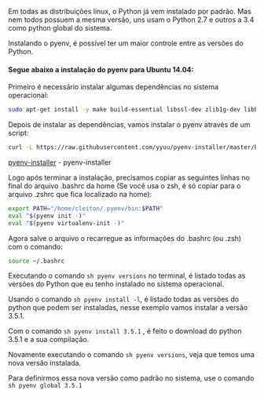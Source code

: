 Em todas as distribuições linux, o Python já vem instalado por padrão. Mas nem todos possuem a mesma versão, uns usam o Python 2.7 e outros a 3.4 como python global do sistema.

Instalando o pyenv, é possível ter um maior controle entre as versões do Python.
#### Segue abaixo a instalação do pyenv para Ubuntu 14.04:

Primeiro é necessário instalar algumas dependências no sistema operacional:
```sh
sudo apt-get install -y make build-essential libssl-dev zlib1g-dev libbz2-dev libreadline-dev libsqlite3-dev wget curl llvm libncurses5-dev
```
Depois de instalar as dependências, vamos instalar o pyenv através de um script:

```sh
curl -L https://raw.githubusercontent.com/yyuu/pyenv-installer/master/bin/pyenv-installer | bash
```
[pyenv-installer] - pyenv-installer

Logo após terminar a instalação, precisamos copiar as seguintes linhas no final do arquivo .bashrc da home (Se você usa o zsh, é só copiar para o arquivo .zshrc que fica localizado na home):

```sh
export PATH="/home/cleiton/.pyenv/bin:$PATH"
eval "$(pyenv init -)"
eval "$(pyenv virtualenv-init -)"
```
Agora salve o arquivo o recarregue as informações do .bashrc (ou .zsh) com o comando:
```sh
source ~/.bashrc
```
Executando o comando ```sh pyenv versions``` no terminal, é listado todas as versões do Python que eu tenho instalado no sistema operacional.

Usando o comando ```sh pyenv install -l```, é listado todas as versões do python que podem ser instaladas, nesse exemplo vamos instalar a versão 3.5.1.

Com o comando ```sh pyenv install 3.5.1``` , é feito o download do python 3.5.1 e a sua compilação.

Novamente executando o comando ```sh pyenv versions```, veja que temos uma nova versão instalada.

Para definirmos essa nova versão como padrão no sistema, use o comando ```sh pyenv global 3.5.1```

[//]: #
[pyenv-installer]: <https://github.com/yyuu/pyenv-installer>
